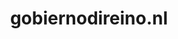 ---
layout: post
title:  "gobiernodireino.nl"
internal_url:  "/data/gobiernodireino.nl.html"
categories: dutchgov
---